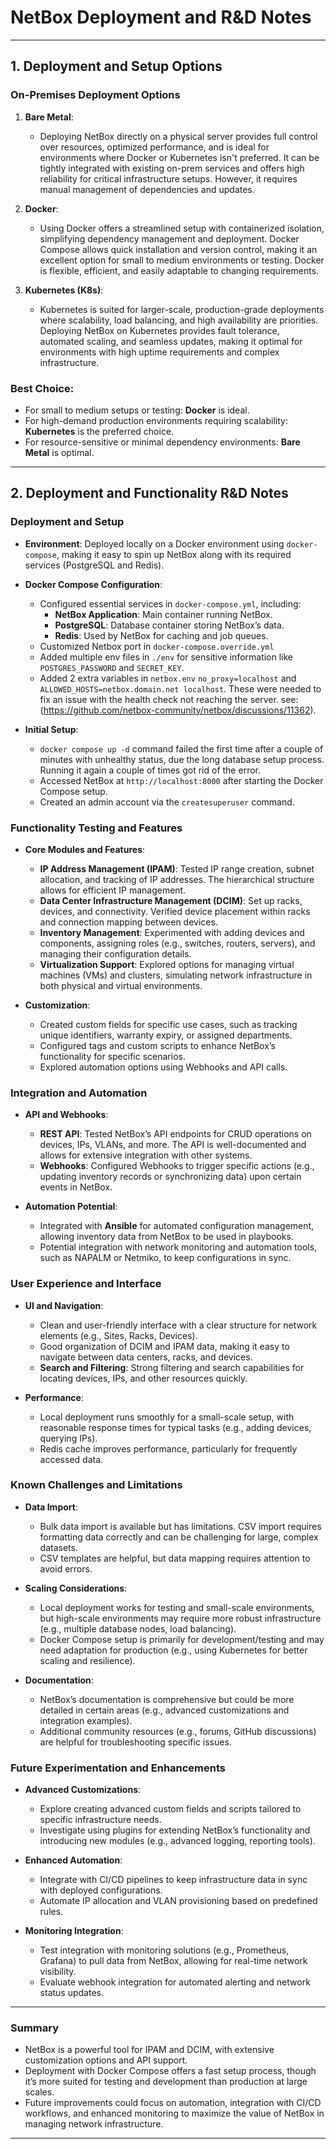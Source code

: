 
# NetBox Deployment and R&D Notes

---

## 1. Deployment and Setup Options

### On-Premises Deployment Options

1. **Bare Metal**:
   - Deploying NetBox directly on a physical server provides full control over resources, optimized performance, and is ideal for environments where Docker or Kubernetes isn't preferred. It can be tightly integrated with existing on-prem services and offers high reliability for critical infrastructure setups. However, it requires manual management of dependencies and updates.

2. **Docker**:
   - Using Docker offers a streamlined setup with containerized isolation, simplifying dependency management and deployment. Docker Compose allows quick installation and version control, making it an excellent option for small to medium environments or testing. Docker is flexible, efficient, and easily adaptable to changing requirements.

3. **Kubernetes (K8s)**:
   - Kubernetes is suited for larger-scale, production-grade deployments where scalability, load balancing, and high availability are priorities. Deploying NetBox on Kubernetes provides fault tolerance, automated scaling, and seamless updates, making it optimal for environments with high uptime requirements and complex infrastructure.

### Best Choice:
- For small to medium setups or testing: **Docker** is ideal.
- For high-demand production environments requiring scalability: **Kubernetes** is the preferred choice.
- For resource-sensitive or minimal dependency environments: **Bare Metal** is optimal.

---

## 2. Deployment and Functionality R&D Notes

### Deployment and Setup

   - **Environment**: Deployed locally on a Docker environment using `docker-compose`, making it easy to spin up NetBox along with its required services (PostgreSQL and Redis).
   - **Docker Compose Configuration**: 
     - Configured essential services in `docker-compose.yml`, including:
       - **NetBox Application**: Main container running NetBox.
       - **PostgreSQL**: Database container storing NetBox’s data.
       - **Redis**: Used by NetBox for caching and job queues.
     - Customized Netbox port in `docker-compose.override.yml`
     - Added multiple env files in `./env` for sensitive information like `POSTGRES_PASSWORD` and `SECRET_KEY`.
     - Added 2 extra variables in `netbox.env` `no_proxy=localhost` and `ALLOWED_HOSTS=netbox.domain.net localhost`. These were needed to fix an issue with the health check not reaching the server. see: (https://github.com/netbox-community/netbox/discussions/11362).

   - **Initial Setup**:
     - `docker compose up -d` command failed the first time after a couple of minutes with unhealthy status, due the long database setup process. Running it again a couple of times got rid of the error.
     - Accessed NetBox at `http://localhost:8000` after starting the Docker Compose setup.
     - Created an admin account via the `createsuperuser` command.

### Functionality Testing and Features

   - **Core Modules and Features**:
     - **IP Address Management (IPAM)**: Tested IP range creation, subnet allocation, and tracking of IP addresses. The hierarchical structure allows for efficient IP management.
     - **Data Center Infrastructure Management (DCIM)**: Set up racks, devices, and connectivity. Verified device placement within racks and connection mapping between devices.
     - **Inventory Management**: Experimented with adding devices and components, assigning roles (e.g., switches, routers, servers), and managing their configuration details.
     - **Virtualization Support**: Explored options for managing virtual machines (VMs) and clusters, simulating network infrastructure in both physical and virtual environments.

   - **Customization**:
     - Created custom fields for specific use cases, such as tracking unique identifiers, warranty expiry, or assigned departments.
     - Configured tags and custom scripts to enhance NetBox’s functionality for specific scenarios.
     - Explored automation options using Webhooks and API calls.

### Integration and Automation

   - **API and Webhooks**:
     - **REST API**: Tested NetBox’s API endpoints for CRUD operations on devices, IPs, VLANs, and more. The API is well-documented and allows for extensive integration with other systems.
     - **Webhooks**: Configured Webhooks to trigger specific actions (e.g., updating inventory records or synchronizing data) upon certain events in NetBox.

   - **Automation Potential**:
     - Integrated with **Ansible** for automated configuration management, allowing inventory data from NetBox to be used in playbooks.
     - Potential integration with network monitoring and automation tools, such as NAPALM or Netmiko, to keep configurations in sync.

### User Experience and Interface

   - **UI and Navigation**:
     - Clean and user-friendly interface with a clear structure for network elements (e.g., Sites, Racks, Devices).
     - Good organization of DCIM and IPAM data, making it easy to navigate between data centers, racks, and devices.
     - **Search and Filtering**: Strong filtering and search capabilities for locating devices, IPs, and other resources quickly.

   - **Performance**:
     - Local deployment runs smoothly for a small-scale setup, with reasonable response times for typical tasks (e.g., adding devices, querying IPs).
     - Redis cache improves performance, particularly for frequently accessed data.

### Known Challenges and Limitations

   - **Data Import**:
     - Bulk data import is available but has limitations. CSV import requires formatting data correctly and can be challenging for large, complex datasets.
     - CSV templates are helpful, but data mapping requires attention to avoid errors.

   - **Scaling Considerations**:
     - Local deployment works for testing and small-scale environments, but high-scale environments may require more robust infrastructure (e.g., multiple database nodes, load balancing).
     - Docker Compose setup is primarily for development/testing and may need adaptation for production (e.g., using Kubernetes for better scaling and resilience).

   - **Documentation**:
     - NetBox’s documentation is comprehensive but could be more detailed in certain areas (e.g., advanced customizations and integration examples).
     - Additional community resources (e.g., forums, GitHub discussions) are helpful for troubleshooting specific issues.

### Future Experimentation and Enhancements

   - **Advanced Customizations**:
     - Explore creating advanced custom fields and scripts tailored to specific infrastructure needs.
     - Investigate using plugins for extending NetBox’s functionality and introducing new modules (e.g., advanced logging, reporting tools).

   - **Enhanced Automation**:
     - Integrate with CI/CD pipelines to keep infrastructure data in sync with deployed configurations.
     - Automate IP allocation and VLAN provisioning based on predefined rules.

   - **Monitoring Integration**:
     - Test integration with monitoring solutions (e.g., Prometheus, Grafana) to pull data from NetBox, allowing for real-time network visibility.
     - Evaluate webhook integration for automated alerting and network status updates.

---

### Summary

   - NetBox is a powerful tool for IPAM and DCIM, with extensive customization options and API support.
   - Deployment with Docker Compose offers a fast setup process, though it’s more suited for testing and development than production at large scales.
   - Future improvements could focus on automation, integration with CI/CD workflows, and enhanced monitoring to maximize the value of NetBox in managing network infrastructure.

---
